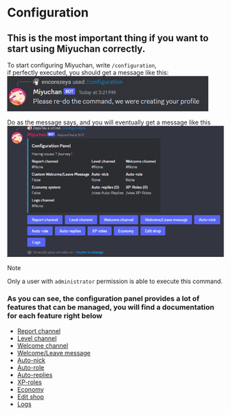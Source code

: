 # Configuration
## This is the most important thing if you want to start using Miyuchan correctly.

To start configuring Miyuchan, write `/configuration`,  
if perfectly executed, you should get a message like this:  
![Configuration message](assets/first_configuration_panel.png)  
  
Do as the message says, and you will eventually get a message like this  
![Configuration panel](assets/configuration_panel.png)

> [!NOTE]  
> Only a user with `administrator` permission is able to execute this command.  

### As you can see, the configuration panel provides a lot of features that can be managed, you will find a documentation for each feature right below

* [Report channel](configuration_docs/report.md)
* [Level channel](configuration_docs/level.md)
* [Welcome channel](configuration_docs/welcome.md)
* [Welcome/Leave message](configuration_docs/welcome_leave_message.md)
* [Auto-nick](configuration_docs/autonick.md)
* [Auto-role](configuration_docs/autorole.md)
* [Auto-replies](configuration_docs/autoreplies.md)
* [XP-roles](configuration_docs/xproles.md)
* [Economy](configuration_docs/economy.md)
* [Edit shop](configuration_docs/edit_shop.md)
* [Logs](configuration_docs/logs.md)
